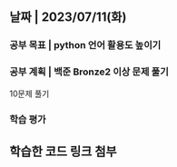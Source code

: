## 날짜 | 2023/07/11(화)
### 공부 목표 | python 언어 활용도 높이기
### 공부 계획 | 백준 Bronze2 이상 문제 풀기
10문제 풀기
### 학습 평가

## 학습한 코드 링크 첨부

###### []()
